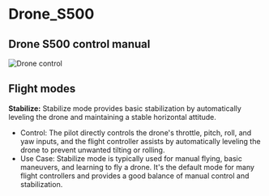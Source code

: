 # Drone_S500
## Drone S500 control manual

![Drone control](https://github.com/Projectredunimore/Drone_S500/assets/125361810/39cb8d59-2b82-4dd9-9a68-5e05fd69a502)

## Flight modes 

**Stabilize:** Stabilize mode provides basic stabilization by automatically leveling the drone and maintaining a stable horizontal attitude.

- Control: The pilot directly controls the drone's throttle, pitch, roll, and yaw inputs, and the flight controller assists by automatically leveling the drone to prevent unwanted tilting or rolling.
- Use Case: Stabilize mode is typically used for manual flying, basic maneuvers, and learning to fly a drone. It's the default mode for many flight controllers and provides a good balance of manual control and stabilization.
